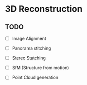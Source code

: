 # 3D Reconstruction

## TODO
- [ ] Image Alignment
- [ ] Panorama stitching
- [ ] Stereo Statching
- [ ] SfM (Structure from motion)
- [ ] Point Cloud generation

